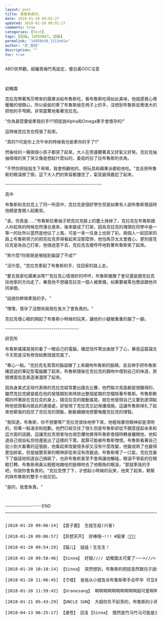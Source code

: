 ```yaml
---
layout: post
title: 我會負責的。
date: 2018-01-20 09:01:27
updated: 2018-01-20 09:01:27
comments: true
categories: [Text]
tags: [超蝠, SUPERBAT, 超蝙]
permalink: "1d458e50_1213e01a"
author: "恋_独哲"
description: ""
toc: true
---
```


<p>ABO世界觀，超蝙青梅竹馬設定，傻白黃OOC注意<br /></p> 
<p><br /></p> 
<p>幼稚園</p> 
<p>克拉克帶著馬莎帶來的蘋果派給布魯斯吃，看布魯斯吃得如此美味，他就感覺心裡暖暖的很開心，所以偷偷的牽了布魯斯放在椅子上的手，沒想到布魯斯反應很大的把他的手甩開，非常震驚地看著克拉克。</p> 
<p>&quot;你為甚麼要偷牽我的手!!?把拔說Alpha和Omega牽手會懷孕的!&quot;</p> 
<p>這時候克拉克也慌張了起來。</p> 
<p>&quot;真的?!可是你上次午休的時候我也偷牽你的手了!!&quot;</p> 
<p>然後哇的一聲兩個小孩子都哭了起來，大人在旁邊聽著真又好氣又好笑。克拉克抽抽噎噎的哭了哭又像是想起什麼似的，委屈的拉了拉布魯斯的衣角。</p> 
<p>&quot;不然你把娃娃生下來嘛，我會照顧他的，把玩具和蘋果派都給他吃。&quot;並且把布魯斯的眼淚擦了擦，這下大人們的笑容都僵住了，氣氛變得尷尬了起來。</p> 
<p>--------------------------------------------------</p> 
<p>高中</p> 
<p>布魯斯和克拉克上了同一所高中，克拉克是個好學生但是如果有人說布魯斯壞話時他總是會跟人起衝突。</p> 
<p>&quot;哀。你真是......&quot;布魯斯拉著袖子把克拉克臉上的塵土抹掉了，克拉克在布魯斯跟人吵起來的時候忽然湊合進來，後來變成了打架，因為克拉克的塊頭在同學中是一等一的壯所以當然是他佔了上風，可是一來一往身上也掛了彩。兩個人一起回家的路上布魯斯努力的把克拉克弄得看起來沒那麼慘，他怕馬莎太太會擔心，更別提克拉克是為自己打架，他很過意不去，克拉克去傻呼呼地對著布魯斯笑了起來。</p> 
<p>&quot;笑什麼?你剛剛是被槌到腦袋了不成?&quot;</p> 
<p>&quot;沒什麼。&quot;克拉克牽起了布魯斯的手，往回家的路上走。</p> 
<p>&quot;要去我家吃蘋果派嗎?&quot;克拉克心情很好的哼哼，布魯斯猶豫了會兒還是跟克拉克往他家的方向走了，畢竟他不想讓克拉克一個人被責備，如果要被罵也應該跟他共同承擔。</p> 
<p>&quot;話說你幹嘛牽我的手。&quot;</p> 
<p>&quot;嘿嘿，懷孕了沒關係我現在長大了會負責的。&quot;</p> 
<p>克拉克壞心眼的開起了布魯斯小時候的玩笑，讓他的小腿被重重的踹了一腳。</p> 
<p>--------------------------------------</p> 
<p>研究所</p> 
<p>布魯斯搖搖晃晃的看了一眼自己的電腦，確認信件寄出後放下了心，畢竟這篇論文今天若是沒有修改給教授就完蛋了。</p> 
<p>&quot;專心一點。&quot;克拉克毛茸茸的腦袋蹭了上來親吻布魯斯的臉頰，並且伸手把布魯斯確認過的筆記型電腦闔了起來，布魯斯隨後在克拉克的親吻中嚐到自己的味道，房間裡面信息素逐漸濃厚了起來。</p> 
<p>因為身美式足球代表隊的克拉克經常要出國去比賽，他們每次見面都是很難得的，雖然克拉克總是能在他的發情期到來時排出整個星期的空檔陪著布魯斯。布魯斯軟糯的哼著掛在克拉克的身上，隨克拉克的擺動搖晃，就在他發現自己又要到達頂點時他低頭看向彼此的連接處，卻發現了克拉克忘記保護措施，這讓布魯斯掙扎了起來他緊張的掐住了克拉克的頭髮，斷斷續續地想要喚醒克拉克的理智。</p> 
<p>&quot;我知道，布魯斯，你不想要嗎?&quot;克拉克很快地停下來，他粗喘著但眼神卻是清明的，但著一點渴求和抱歉。他們已經交往了很久但是布魯斯卻從不願意提起未來和這方面的話題，這讓克拉克很害怕也很恐懼他覺得布魯斯會隨時轉身離開他，他知道自己很自私但他還是出了這樣的下策，就算可能被布魯斯憎恨。布魯斯看著自己從小到大看著的這張臉，他看起來改變很多卻又沒有什麼改變，他變成熟了也變得更加帥氣，但是誠懇真摯的眼神卻從來沒有改變過，布魯斯嘆了一口氣，克拉克垂下了腦袋他知道自己搞砸了，也許布魯斯甚至不會再讓他觸碰，眼淚不爭氣的在眼眶打轉，布魯斯用鼻尖輕輕地蹭他的臉頰吻去了他眼角的眼淚，&quot;那就牽我的手吧，你說你會負責的。&quot;克拉克愣了下，才想起小時候的玩笑，他笑了起來，緊緊的與布魯斯的雙手十指交扣。</p> 
<p>&quot;是的，我會負責。&quot;</p> 
<p><br /></p> 
<p>-------------------END</p>

---

<pre>

[2018-01-20 09:06:14] 【盘子酱】 生娃生娃(兴奋)

[2018-01-20 09:06:57] 【异想天开】 好棒哦~!!! #鼓掌 💐💐💐

[2018-01-20 09:54:29] 【猫儿】 娃娃！生生生！

[2018-01-20 09:58:46] 【Sinna】 好甜//// 幼稚園太可愛了~~~>///<

[2018-01-20 10:18:14] 【Sinna】 突然想到，布魯斯的把拔竟然跟兒子說牽手就會懷孕www想必十分擔心兒子太可愛小小年紀就被把走， 想知道克拉克見岳父是否會有修羅場www

[2018-01-20 11:06:45] 【寸缕】 爸爸从小就告诉布鲁斯牵手会怀孕 可见老爷小时候就肥肠可爱 不得不防啊😂

[2018-01-20 11:59:42] 【Uranesang】 啊啊啊啊啊啊啊啊啊啊超可愛啊啊啊啊啊啊甜哭了QQQQQQQ

[2018-01-21 05:43:29] 【UNCLE SUN】 大超你负不起责的，布鲁斯的小孩都超熊的吼吼吼ʕ•́✪•̀ʔ

[2018-04-13 06:25:17] 【谌苍】 回复【Sinna】 既然是竹马竹马可能是没有的√

</pre>